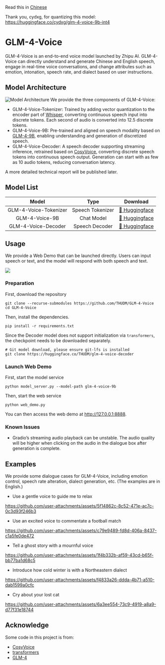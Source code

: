 Read this in [Chinese](./README_ch.md)

Thank you, cydxg, for quantizing this model: https://huggingface.co/cydxg/glm-4-voice-9b-int4

# GLM-4-Voice
GLM-4-Voice is an end-to-end voice model launched by Zhipu AI. GLM-4-Voice can directly understand and generate Chinese and English speech, engage in real-time voice conversations, and change attributes such as emotion, intonation, speech rate, and dialect based on user instructions.

## Model Architecture

![Model Architecture](./resources/architecture.jpeg)
We provide the three components of GLM-4-Voice:
* GLM-4-Voice-Tokenizer: Trained by adding vector quantization to the encoder part of [Whisper](https://github.com/openai/whisper), converting continuous speech input into discrete tokens. Each second of audio is converted into 12.5 discrete tokens.
* GLM-4-Voice-9B: Pre-trained and aligned on speech modality based on [GLM-4-9B](https://github.com/THUDM/GLM-4), enabling understanding and generation of discretized speech.
* GLM-4-Voice-Decoder: A speech decoder supporting streaming inference, retrained based on [CosyVoice](https://github.com/FunAudioLLM/CosyVoice), converting discrete speech tokens into continuous speech output. Generation can start with as few as 10 audio tokens, reducing conversation latency.

A more detailed technical report will be published later.

## Model List
|         Model         | Type |      Download      |
|:---------------------:| :---: |:------------------:|
| GLM-4-Voice-Tokenizer | Speech Tokenizer | [🤗 Huggingface](https://huggingface.co/THUDM/glm-4-voice-tokenizer) |
|    GLM-4-Voice-9B     | Chat Model |  [🤗 Huggingface](https://huggingface.co/cydxg/glm-4-voice-9b-int4)
| GLM-4-Voice-Decoder   | Speech Decoder |  [🤗 Huggingface](https://huggingface.co/THUDM/glm-4-voice-decoder)

## Usage
We provide a Web Demo that can be launched directly. Users can input speech or text, and the model will respond with both speech and text.

![](resources/web_demo.png)

### Preparation
First, download the repository
```shell
git clone --recurse-submodules https://github.com/THUDM/GLM-4-Voice
cd GLM-4-Voice
```
Then, install the dependencies.
```shell
pip install -r requirements.txt
```
Since the Decoder model does not support initialization via `transformers`, the checkpoint needs to be downloaded separately.

```shell
# Git model download, please ensure git-lfs is installed
git clone https://huggingface.co/THUDM/glm-4-voice-decoder
```

### Launch Web Demo
First, start the model service
```shell
python model_server.py --model-path glm-4-voice-9b
```

Then, start the web service
```shell
python web_demo.py
```
You can then access the web demo at http://127.0.0.1:8888.

### Known Issues
* Gradio’s streaming audio playback can be unstable. The audio quality will be higher when clicking on the audio in the dialogue box after generation is complete.

## Examples
We provide some dialogue cases for GLM-4-Voice, including emotion control, speech rate alteration, dialect generation, etc. (The examples are in English.)

* Use a gentle voice to guide me to relax


https://github.com/user-attachments/assets/5f14862c-8c52-471e-ac7c-0c3d93f246b3


* Use an excited voice to commentate a football match



https://github.com/user-attachments/assets/c79e9489-fd8d-406a-8437-c1a5fe0de472



* Tell a ghost story with a mournful voice



https://github.com/user-attachments/assets/1f4b332b-af59-43cd-b65f-bb77ba1d68c5



* Introduce how cold winter is with a Northeastern dialect



https://github.com/user-attachments/assets/f4833a26-ddda-4b71-a510-dab1599a0cfc



* Cry about your lost cat



https://github.com/user-attachments/assets/6a3ee554-73c9-4919-a8a9-d77f31e18744





## Acknowledge
Some code in this project is from:
* [CosyVoice](https://github.com/FunAudioLLM/CosyVoice)
* [transformers](https://github.com/huggingface/transformers)
* [GLM-4](https://github.com/THUDM/GLM-4)
